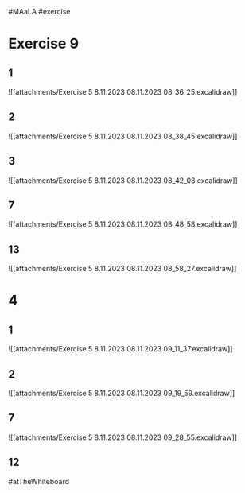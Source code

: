#MAaLA #exercise 

# Exercise 9
## 1
![[attachments/Exercise 5 8.11.2023 08.11.2023 08_36_25.excalidraw]]

## 2
![[attachments/Exercise 5 8.11.2023 08.11.2023 08_38_45.excalidraw]]

## 3
![[attachments/Exercise 5 8.11.2023 08.11.2023 08_42_08.excalidraw]]

## 7
![[attachments/Exercise 5 8.11.2023 08.11.2023 08_48_58.excalidraw]]

## 13
![[attachments/Exercise 5 8.11.2023 08.11.2023 08_58_27.excalidraw]]

# 4
## 1
![[attachments/Exercise 5 8.11.2023 08.11.2023 09_11_37.excalidraw]]

## 2
![[attachments/Exercise 5 8.11.2023 08.11.2023 09_19_59.excalidraw]]

## 7
![[attachments/Exercise 5 8.11.2023 08.11.2023 09_28_55.excalidraw]]

## 12
#atTheWhiteboard

# 
